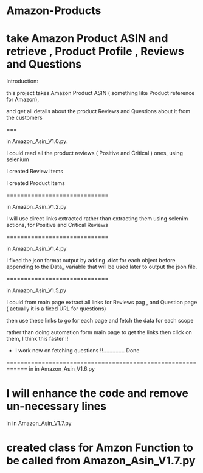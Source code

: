 # Amazon-Products
take Amazon Product ASIN and retrieve , Product Profile , Reviews and Questions
==============================================================================================


Introduction:

this project takes Amazon Product ASIN ( something like Product reference for Amazon),

and get all details about the product Reviews and Questions about it from the customers

===

in Amazon_Asin_V1.0.py:

I could read all the product reviews ( Positive and Critical ) ones, using selenium

I created Review Items

I created Product Items 


=============================

in  Amazon_Asin_V1.2.py

I will use direct links extracted rather than extracting them using selenim actions, for Positive and Critical Reviews

=============================

in  Amazon_Asin_V1.4.py

I fixed the json format output by adding .__dict__ for each object before appending to the Data_ variable that will be used later
to output the json file.


=============================

in  Amazon_Asin_V1.5.py


I could from main page extract all links for Reviews pag , and Question page ( actually it is a fixed URL for questions)

then use these links to go for each page and fetch the data for each scope

rather than doing automation form main page to get the links then click on them, I think this faster !!

- I work now on fetching questions !!.............. Done

============================================================
in in  Amazon_Asin_V1.6.py

I will enhance the code and remove un-necessary lines
============================================================

in in  Amazon_Asin_V1.7.py

created class for Amzon Function to be called from Amazon_Asin_V1.7.py
============================================================

